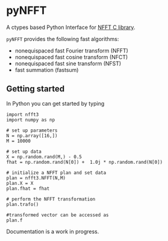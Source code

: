 # pyNFFT
A ctypes based Python Interface for [NFFT C library](https://github.com/NFFT/nfft).

`pyNFFT` provides the following fast algorithms:
- nonequispaced fast Fourier transform (NFFT) 
- nonequispaced fast cosine transform (NFCT) 
- nonequispaced fast sine transform (NFST)
- fast summation (fastsum) 

## Getting started

In Python you can get started by typing

```
import nfft3
import numpy as np

# set up parameters
N = np.array([16,])
M = 10000

# set up data
X = np.random.rand(M,) - 0.5
fhat = np.random.rand(N[0]) +  1.0j * np.random.rand(N[0])

# initialize a NFFT plan and set data
plan = nfft3.NFFT(N,M)
plan.X = X
plan.fhat = fhat 

# perform the NFFT transformation
plan.trafo()

#transformed vector can be accessed as 
plan.f 

```

Documentation is a work in progress.